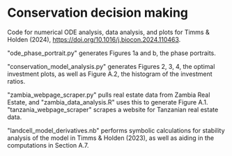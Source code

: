 # Conservation decision making
Code for numerical ODE analysis, data analysis, and plots for Timms & Holden (2024), https://doi.org/10.1016/j.biocon.2024.110463.

"ode_phase_portrait.py" generates Figures 1a and b, the phase portraits.

"conservation_model_analysis.py" generates Figures 2, 3, 4, the optimal investment plots, as well as Figure A.2, the histogram of the investment ratios.

"zambia_webpage_scraper.py" pulls real estate data from Zambia Real Estate, and "zambia_data_analysis.R" uses this to generate Figure A.1.
"tanzania_webpage_scraper" scrapes a website for Tanzanian real estate data.

"landcell_model_derivatives.nb" performs symbolic calculations for stability analysis of the model in Timms & Holden (2023), as well as aiding in the computations in Section A.7.
